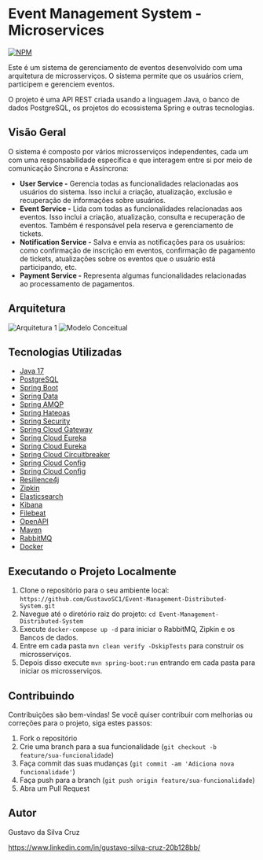 # Event Management System - Microservices
[![NPM](https://img.shields.io/npm/l/react)](https://github.com/GustavoSC1/Event-Management-Distributed-System/blob/main/LICENSE)

Este é um sistema de gerenciamento de eventos desenvolvido com uma arquitetura de microsserviços. O sistema permite que os usuários criem, participem e gerenciem eventos.

O projeto é uma API REST criada usando a linguagem Java, o banco de dados PostgreSQL, os projetos do ecossistema Spring e outras tecnologias.

## Visão Geral

O sistema é composto por vários microsserviços independentes, cada um com uma responsabilidade específica e que interagem entre si por meio de comunicação Síncrona e Assíncrona:

- **User Service -** Gerencia todas as funcionalidades relacionadas aos usuários do sistema. Isso inclui a criação, atualização, exclusão e recuperação de informações sobre usuários.
- **Event Service -** Lida com todas as funcionalidades relacionadas aos eventos. Isso inclui a criação, atualização, consulta e recuperação de eventos. Também é responsável pela reserva e gerenciamento de tickets.
- **Notification Service -** Salva e envia as notificações para os usuários: como confirmação de inscrição em eventos, confirmação de pagamento de tickets, atualizações sobre os eventos que o usuário está participando, etc.
- **Payment Service -** Representa algumas funcionalidades relacionadas ao processamento de pagamentos. 

## Arquitetura
![Arquitetura 1](https://ik.imagekit.io/gustavosc/Event%20Management%20Distributed%20System/Diagrama%20sem%20nome(4).drawio_jUoj0-pj-.png?updatedAt=1714907467108)
![Modelo Conceitual](https://ik.imagekit.io/gustavosc/Event%20Management%20Distributed%20System/Event%20Management_h8wv6ATdE.png?updatedAt=1712266532493)

## Tecnologias Utilizadas

- [Java 17](https://www.oracle.com/java/)
- [PostgreSQL](https://www.postgresql.org/)
- [Spring Boot](https://spring.io/projects/spring-boot)
- [Spring Data](https://spring.io/projects/spring-data)
- [Spring AMQP](https://spring.io/projects/spring-amqp)
- [Spring Hateoas](https://spring.io/projects/spring-hateoas)
- [Spring Security](https://spring.io/projects/spring-security)
- [Spring Cloud Gateway](https://spring.io/projects/spring-cloud-gateway)
- [Spring Cloud Eureka](https://cloud.spring.io/spring-cloud-netflix/reference/html/)
- [Spring Cloud Eureka](https://cloud.spring.io/spring-cloud-netflix/reference/html/)
- [Spring Cloud Circuitbreaker](https://spring.io/projects/spring-cloud-circuitbreaker)
- [Spring Cloud Config](https://docs.spring.io/spring-cloud-config/docs/current/reference/html/)
- [Spring Cloud Config](https://docs.spring.io/spring-cloud-config/docs/current/reference/html/)
- [Resilience4j](https://resilience4j.readme.io/docs/getting-started)
- [Zipkin](https://zipkin.io/)
- [Elasticsearch](https://www.elastic.co/pt/elasticsearch)
- [Kibana](https://www.elastic.co/pt/kibana)
- [Filebeat](https://www.elastic.co/pt/beats/filebeat)
- [OpenAPI](https://swagger.io/specification/)
- [Maven](https://maven.apache.org/)
- [RabbitMQ](https://www.rabbitmq.com/)
- [Docker](https://www.docker.com/)

## Executando o Projeto Localmente

1. Clone o repositório para o seu ambiente local: `https://github.com/GustavoSC1/Event-Management-Distributed-System.git`
2. Navegue até o diretório raiz do projeto: `cd Event-Management-Distributed-System`
3. Execute `docker-compose up -d` para iniciar o RabbitMQ, Zipkin e os Bancos de dados.
4. Entre em cada pasta `mvn clean verify -DskipTests` para construir os microsserviços.
5. Depois disso execute `mvn spring-boot:run` entrando em cada pasta para iniciar os microsserviços.

## Contribuindo

Contribuições são bem-vindas! Se você quiser contribuir com melhorias ou correções para o projeto, siga estes passos:

1. Fork o repositório
2. Crie uma branch para a sua funcionalidade (`git checkout -b feature/sua-funcionalidade`)
3. Faça commit das suas mudanças (`git commit -am 'Adiciona nova funcionalidade'`)
4. Faça push para a branch (`git push origin feature/sua-funcionalidade`)
5. Abra um Pull Request

## Autor

Gustavo da Silva Cruz

https://www.linkedin.com/in/gustavo-silva-cruz-20b128bb/
